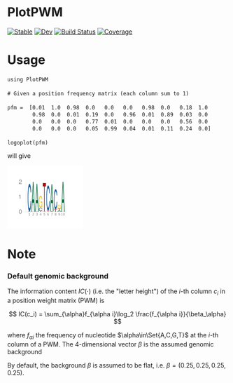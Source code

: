# PlotPWM

[![Stable](https://img.shields.io/badge/docs-stable-blue.svg)](https://kchu25.github.io/PlotPWM.jl/stable/)
[![Dev](https://img.shields.io/badge/docs-dev-blue.svg)](https://kchu25.github.io/PlotPWM.jl/dev/)
[![Build Status](https://github.com/kchu25/PlotPWM.jl/actions/workflows/CI.yml/badge.svg?branch=main)](https://github.com/kchu25/PlotPWM.jl/actions/workflows/CI.yml?query=branch%3Amain)
[![Coverage](https://codecov.io/gh/kchu25/PlotPWM.jl/branch/main/graph/badge.svg)](https://codecov.io/gh/kchu25/PlotPWM.jl)


# Usage

```
using PlotPWM

# Given a position frequency matrix (each column sum to 1)

pfm =  [0.01  1.0  0.98  0.0   0.0   0.0   0.98  0.0   0.18  1.0
        0.98  0.0  0.01  0.19  0.0   0.96  0.01  0.89  0.03  0.0
        0.0   0.0  0.0   0.77  0.01  0.0   0.0   0.0   0.56  0.0
        0.0   0.0  0.0   0.05  0.99  0.04  0.01  0.11  0.24  0.0]

logoplot(pfm)
```
will give

![pfm](demo/demo.png)

# Note

### Default genomic background
The information content $IC(\cdot)$ (i.e. the "letter height") of the $i$-th column $c_i$ in a position weight matrix (PWM) is 

$$
IC(c_i) = \sum_{\alpha}f_{\alpha i}\log_2 \frac{f_{\alpha i}}{\beta_\alpha}
$$

where $f_{\alpha i}$ the frequency of nucleotide $\alpha\in\Set{A,C,G,T}$ at the $i$-th column of a PWM. The $4$-dimensional vector $\beta$ is the assumed genomic background

By default, the background $\beta$ is assumed to be flat, i.e. $\beta=(0.25, 0.25,0.25,0.25)$.


